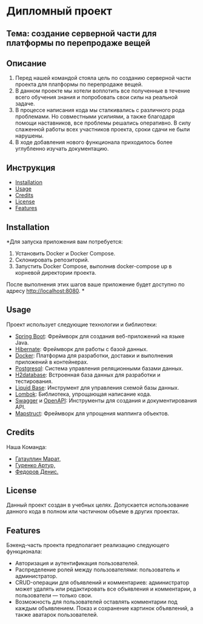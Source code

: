 # Дипломный проект
## Тема: создание серверной части для платформы по перепродаже вещей

## Описание

1. Перед нашей командой стояла цель по созданию серверной части проекта
   для платформы по перепродаже вещей.
2. В данном проекте мы хотели воплотить все полученные в течение всего обучения знания
   и попробовать свои силы на реальной задаче.
3. В процессе написания кода мы сталкивались с различного рода проблемами.
   Но совместными усилиями, а также  благодаря помощи наставников, все проблемы
   решались оперативно. В силу слаженной работы всех участников проекта,
   сроки сдачи не были нарушены.
4. В ходе добавления нового функционала приходилось более углубленно
   изучать документацию.

## Инструкция

- [Installation](#installation)
- [Usage](#usage)
- [Credits](#credits)
- [License](#license)
- [Features](#features)

## Installation
*Для запуска приложения вам потребуется:

1. Установить Docker и Docker Compose.
2. Склонировать репозиторий.
3. Запустить Docker Compose, выполнив docker-compose up в корневой директории проекта.

После выполнения этих шагов ваше приложение будет доступно по адресу [http://localhost:8080](http://localhost:8080).
*

## Usage
Проект использует следующие технологии и библиотеки:

- [Spring Boot](https://spring.io/projects/spring-boot): Фреймворк для создания веб-приложений на языке Java.
- [Hibernate](https://hibernate.org/): Фреймворк для работы с базой данных.
- [Docker](https://www.docker.com/): Платформа для разработки, доставки и выполнения приложений в контейнерах.
- [Postgresql](https://www.postgresql.org/): Система управления реляционными базами данных.
- [H2database](https://h2database.github.io/html/main.html): Встроенная база данных для разработки и тестирования.
- [Liquid Base](https://www.liquibase.org/): Инструмент для управления схемой базы данных.
- [Lombok](https://www.oracle.com/corporate/features/project-lombok.html): Библиотека, упрощающая написание кода.
- [Swagger](https://docs.swagger.io/spec.html) и [OpenAPI](https://spec.openapis.org/oas/latest.html): Инструменты для создания и документирования API.
- [Mapstruct](https://mapstruct.org/): Фреймворк для упрощения маппинга объектов.


## Credits
Наша Команда:
- [Гатауллин Марат,](https://github.com/gtMarat)
- [Гуренко Артур,](https://github.com/GURitch)
- [Федоров Денис.](https://github.com/Desferado)

## License

Данный проект создан в учебных целях. Допускается использование данного кода
в полном или частичном объеме в других проектах.

## Features

Бэкенд-часть проекта предполагает реализацию следующего функционала:

- Авторизация и аутентификация пользователей.
- Распределение ролей между пользователями: пользователь и администратор.
- CRUD-операции для объявлений и комментариев: администратор может удалять или
редактировать все объявления и комментарии, а пользователи — только свои.
- Возможность для пользователей оставлять комментарии под каждым объявлением.
Показ и сохранение картинок объявлений, а также аватарок пользователей.


